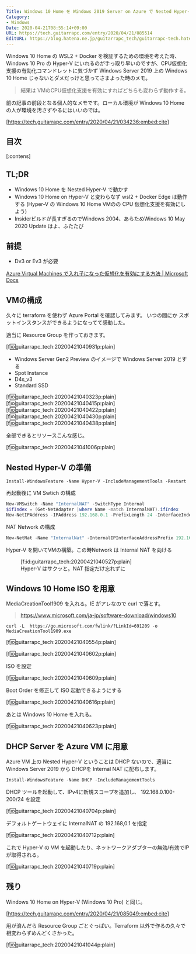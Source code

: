 ```yaml
---
Title: Windows 10 Home を Windows 2019 Server on Azure で Nested Hyper-V にインストールする
Category:
- Windows
Date: 2020-04-21T08:55:14+09:00
URL: https://tech.guitarrapc.com/entry/2020/04/21/085514
EditURL: https://blog.hatena.ne.jp/guitarrapc_tech/guitarrapc-tech.hatenablog.com/atom/entry/26006613553583568
---
```


Windows 10 Home の WSL2 + Docker を検証するための環境を考えた時、Windows 10 Pro の Hyper-V にいれるのが手っ取り早いのですが、CPU仮想化支援の有効化コマンドレットに気づかず Windows Server 2019 上の Windows 10 Home じゃないとダメだっけと思ってさまよった時のメモ。

> 結果は VMのCPU仮想化支援を有効にすればどちらも変わらず動作する。

前の記事の前段となる個人的なメモです。ローカル環境が Windows 10 Home の人が環境を汚さずやるにはいいのでは。

[https://tech.guitarrapc.com/entry/2020/04/21/034236:embed:cite]

## 目次

[:contens]

## TL;DR

* Windows 10 Home を Nested Hyper-V で動かす
* Windows 10 Home on Hyper-V と変わらなず wsl2 + Docker Edge は動作する (Hyper-V の Windows 10 Home VMのの CPU 仮想化支援を有効にしよう)
* Insiderビルドが長すぎるのでWindows 2004、あらためWindows 10 May 2020 Update はよ、ふたたび

## 前提

* Dv3 or Ev3 が必要

[Azure Virtual Machines で入れ子になった仮想化を有効にする方法 \| Microsoft Docs](https://docs.microsoft.com/ja-jp/azure/virtual-machines/windows/nested-virtualization)


## VMの構成

久々に terraform を使わず Azure Portal を確認してみます。
いつの間にか スポットインスタンスができるようになってて感動した。

適当に Resource Group を作っておきます。

[f:id:guitarrapc_tech:20200421040931p:plain]

* Windows Server Gen2 Preview のイメージで Windows Server 2019 とする
* Spot Instance
* D4s_v3
* Standard SSD

[f:id:guitarrapc_tech:20200421040323p:plain]
[f:id:guitarrapc_tech:20200421040415p:plain]
[f:id:guitarrapc_tech:20200421040422p:plain]
[f:id:guitarrapc_tech:20200421040430p:plain]
[f:id:guitarrapc_tech:20200421040438p:plain]

全部できるとリソースこんな感じ。

[f:id:guitarrapc_tech:20200421041006p:plain]

## Nested Hyper-V の準備

```shell
Install-WindowsFeature -Name Hyper-V -IncludeManagementTools -Restart
```

再起動後に VM Swtich の構成

```powershell
New-VMSwitch -Name "InternalNAT" -SwitchType Internal
$ifIndex = (Get-NetAdapter |where Name -match InternalNAT).ifIndex
New-NetIPAddress -IPAddress 192.168.0.1 -PrefixLength 24 -InterfaceIndex $ifIndex
```

NAT Network の構成

```powershell
New-NetNat -Name "InternalNat" -InternalIPInterfaceAddressPrefix 192.168.0.0/24
```

Hyper-V を開いてVMの構築。この時Network は Internal NAT を向ける

<figure class="figure-image figure-image-fotolife" title="Hyper-V はサクッと。NAT 指定だけ忘れずに">[f:id:guitarrapc_tech:20200421040527p:plain]<figcaption>Hyper-V はサクッと。NAT 指定だけ忘れずに</figcaption></figure>

## Windows 10 Home ISO を用意

MediaCreationTool1909 を入れる。IE がアレなので curl で落とす。

> https://www.microsoft.com/ja-jp/software-download/windows10

```shell
curl -L  https://go.microsoft.com/fwlink/?LinkId=691209 -o MediaCreationTool1909.exe
```

[f:id:guitarrapc_tech:20200421040554p:plain]

[f:id:guitarrapc_tech:20200421040602p:plain]

ISO を設定

[f:id:guitarrapc_tech:20200421040609p:plain]

Boot Order を修正して ISO 起動できるようにする

[f:id:guitarrapc_tech:20200421040616p:plain]

あとは Windows 10 Home を入れる。

[f:id:guitarrapc_tech:20200421040623p:plain]

## DHCP Server を Azure VM に用意

Azure VM 上の Nested Hyper-V ということは DHCP ないので、適当に Windows Server 2019 から DHCPを Internal NAT に配布します。

```powershell
Install-WindowsFeature -Name DHCP -IncludeManagementTools
```

DHCP ツールを起動して、IPv4に新規スコープを追加し、 192.168.0.100-200/24 を設定

[f:id:guitarrapc_tech:20200421040704p:plain]

デフォルトゲートウェイに InternalNAT の 192.168,0.1 を指定

[f:id:guitarrapc_tech:20200421040712p:plain]

これで Hyper-V の VM を起動したり、ネットワークアダプターの無効/有効でIPが取得される。

[f:id:guitarrapc_tech:20200421040719p:plain]

## 残り

Windows 10 Home on Hyper-V (Windows 10 Pro) と同じ。

[https://tech.guitarrapc.com/entry/2020/04/21/085049:embed:cite]

用が済んだら Resource Group ごとぐっぱい。Terraform 以外で作るの久々で相変わらずめんどくさかった。

[f:id:guitarrapc_tech:20200421041044p:plain]
